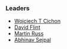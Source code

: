 ### Leaders
 
* [Wojciech T Cichon](mailto:wojciech.cichon@owasp.org)
* [David Flint](mailto:david.flint@owasp.org)
* [Martin Russ](mailto:martin.russ@owasp.org)
* [Abhinav Sejpal](mailto:abhinav.sejpal@owasp.org)

